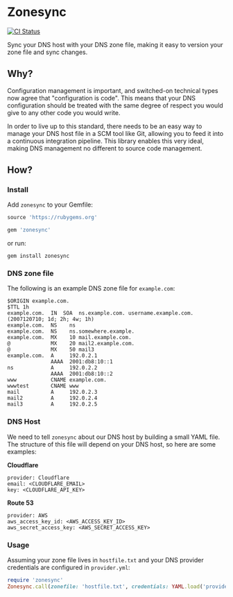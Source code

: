 # Zonesync

[![CI Status](https://github.com/botandrose/zonesync/workflows/CI/badge.svg?branch=master)](https://github.com/botandrose/zonesync/actions?query=workflow%3ACI+branch%3Amaster)

Sync your DNS host with your DNS zone file, making it easy to version your zone file and sync changes.

## Why?

Configuration management is important, and switched-on technical types now agree that "configuration is code". This means that your DNS configuration should be treated with the same degree of respect you would give to any other code you would write.

In order to live up to this standard, there needs to be an easy way to manage your DNS host file in a SCM tool like Git, allowing you to feed it into a continuous integration pipeline. This library enables this very ideal, making DNS management no different to source code management.

## How?

### Install

Add `zonesync` to your Gemfile:

```ruby
source 'https://rubygems.org'

gem 'zonesync'
```

or run:

`gem install zonesync`

### DNS zone file

The following is an example DNS zone file for `example.com`:

```
$ORIGIN example.com.
$TTL 1h
example.com.  IN  SOA  ns.example.com. username.example.com. (2007120710; 1d; 2h; 4w; 1h)
example.com.  NS    ns
example.com.  NS    ns.somewhere.example.
example.com.  MX    10 mail.example.com.
@             MX    20 mail2.example.com.
@             MX    50 mail3
example.com.  A     192.0.2.1
              AAAA  2001:db8:10::1
ns            A     192.0.2.2
              AAAA  2001:db8:10::2
www           CNAME example.com.
wwwtest       CNAME www
mail          A     192.0.2.3
mail2         A     192.0.2.4
mail3         A     192.0.2.5
```

### DNS Host

We need to tell `zonesync` about our DNS host by building a small YAML file. The structure of this file will depend on your DNS host, so here are some examples:

**Cloudflare**

```
provider: Cloudflare
email: <CLOUDFLARE_EMAIL>
key: <CLOUDFLARE_API_KEY>
```

**Route 53**

```
provider: AWS
aws_access_key_id: <AWS_ACCESS_KEY_ID>
aws_secret_access_key: <AWS_SECRET_ACCESS_KEY>
```

### Usage

Assuming your zone file lives in `hostfile.txt` and your DNS provider credentials are configured in `provider.yml`:

```ruby
require 'zonesync'
Zonesync.call(zonefile: 'hostfile.txt', credentials: YAML.load('provider.yml'))
```

